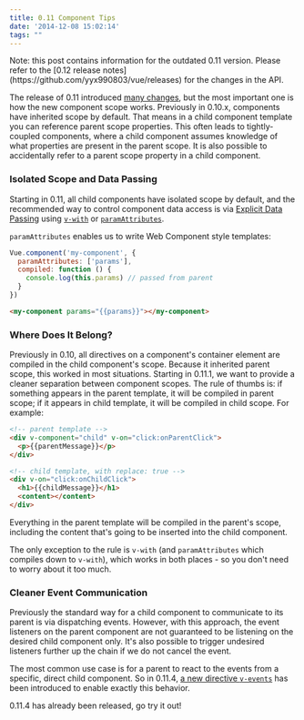 ```yaml
---
title: 0.11 Component Tips
date: '2014-12-08 15:02:14'
tags: ""
---
```



<p class="tip">Note: this post contains information for the outdated 0.11 version. Please refer to the [0.12 release notes](https://github.com/yyx990803/vue/releases) for the changes in the API.</p>

The release of 0.11 introduced [many changes](https://github.com/yyx990803/vue/blob/master/changes.md), but the most important one is how the new component scope works. Previously in 0.10.x, components have inherited scope by default. That means in a child component template you can reference parent scope properties. This often leads to tightly-coupled components, where a child component assumes knowledge of what properties are present in the parent scope. It is also possible to accidentally refer to a parent scope property in a child component.

<!-- more -->

### Isolated Scope and Data Passing

Starting in 0.11, all child components have isolated scope by default, and the recommended way to control component data access is via [Explicit Data Passing](/guide/components.html#Explicit_Data_Passing) using [`v-with`](/api/directives.html#v-with) or [`paramAttributes`](/api/options.html#paramAttributes).

`paramAttributes` enables us to write Web Component style templates:

```js
Vue.component('my-component', {
  paramAttributes: ['params'],
  compiled: function () {
    console.log(this.params) // passed from parent
  }
})
```

```html
<my-component params="{{params}}"></my-component>
```

### Where Does It Belong?

Previously in 0.10, all directives on a component's container element are compiled in the child component's scope. Because it inherited parent scope, this worked in most situations. Starting in 0.11.1, we want to provide a cleaner separation between component scopes. The rule of thumbs is: if something appears in the parent template, it will be compiled in parent scope; if it appears in child template, it will be compiled in child scope. For example:

```html
<!-- parent template -->
<div v-component="child" v-on="click:onParentClick">
  <p>{{parentMessage}}</p>
</div>
```

```html
<!-- child template, with replace: true -->
<div v-on="click:onChildClick">
  <h1>{{childMessage}}</h1>
  <content></content>
</div>
```

Everything in the parent template will be compiled in the parent's scope, including the content that's going to be inserted into the child component.

The only exception to the rule is `v-with` (and `paramAttributes` which compiles down to `v-with`), which works in both places - so you don't need to worry about it too much.

### Cleaner Event Communication

Previously the standard way for a child component to communicate to its parent is via dispatching events. However, with this approach, the event listeners on the parent component are not guaranteed to be listening on the desired child component only. It's also possible to trigger undesired listeners further up the chain if we do not cancel the event.

The most common use case is for a parent to react to the events from a specific, direct child component. So in 0.11.4, [a new directive `v-events`](/api/directives.html#v-events) has been introduced to enable exactly this behavior.

0.11.4 has already been released, go try it out!
